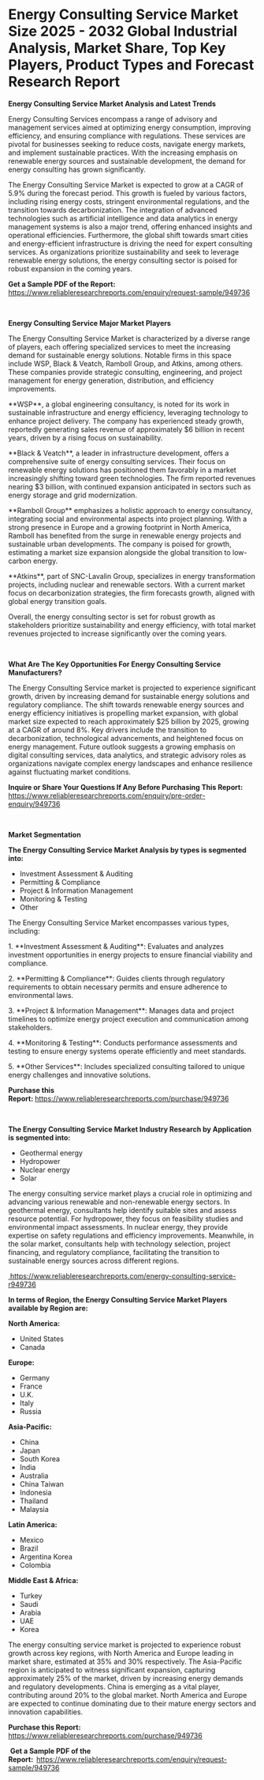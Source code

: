 <p><h1>Energy Consulting Service Market Size 2025 - 2032 Global Industrial Analysis, Market Share, Top Key Players, Product Types and Forecast Research Report</h1></p><p><strong>Energy Consulting Service Market Analysis and Latest Trends</strong></p>
<p><p>Energy Consulting Services encompass a range of advisory and management services aimed at optimizing energy consumption, improving efficiency, and ensuring compliance with regulations. These services are pivotal for businesses seeking to reduce costs, navigate energy markets, and implement sustainable practices. With the increasing emphasis on renewable energy sources and sustainable development, the demand for energy consulting has grown significantly.</p><p>The Energy Consulting Service Market is expected to grow at a CAGR of 5.9% during the forecast period. This growth is fueled by various factors, including rising energy costs, stringent environmental regulations, and the transition towards decarbonization. The integration of advanced technologies such as artificial intelligence and data analytics in energy management systems is also a major trend, offering enhanced insights and operational efficiencies. Furthermore, the global shift towards smart cities and energy-efficient infrastructure is driving the need for expert consulting services. As organizations prioritize sustainability and seek to leverage renewable energy solutions, the energy consulting sector is poised for robust expansion in the coming years.</p></p>
<p><strong>Get a Sample PDF of the Report:&nbsp;</strong> <a href="https://www.reliableresearchreports.com/enquiry/request-sample/949736?utm_campaign=2098&utm_medium=2&utm_source=Github&utm_content=ia&utm_term=18042025&utm_id=energy-consulting-service">https://www.reliableresearchreports.com/enquiry/request-sample/949736</a></p>
<p>&nbsp;</p>
<p><strong>Energy Consulting Service Major Market Players</strong></p>
<p><p>The Energy Consulting Service Market is characterized by a diverse range of players, each offering specialized services to meet the increasing demand for sustainable energy solutions. Notable firms in this space include WSP, Black & Veatch, Ramboll Group, and Atkins, among others. These companies provide strategic consulting, engineering, and project management for energy generation, distribution, and efficiency improvements.</p><p>**WSP**, a global engineering consultancy, is noted for its work in sustainable infrastructure and energy efficiency, leveraging technology to enhance project delivery. The company has experienced steady growth, reportedly generating sales revenue of approximately $6 billion in recent years, driven by a rising focus on sustainability.</p><p>**Black & Veatch**, a leader in infrastructure development, offers a comprehensive suite of energy consulting services. Their focus on renewable energy solutions has positioned them favorably in a market increasingly shifting toward green technologies. The firm reported revenues nearing $3 billion, with continued expansion anticipated in sectors such as energy storage and grid modernization.</p><p>**Ramboll Group** emphasizes a holistic approach to energy consultancy, integrating social and environmental aspects into project planning. With a strong presence in Europe and a growing footprint in North America, Ramboll has benefited from the surge in renewable energy projects and sustainable urban developments. The company is poised for growth, estimating a market size expansion alongside the global transition to low-carbon energy.</p><p>**Atkins**, part of SNC-Lavalin Group, specializes in energy transformation projects, including nuclear and renewable sectors. With a current market focus on decarbonization strategies, the firm forecasts growth, aligned with global energy transition goals.</p><p>Overall, the energy consulting sector is set for robust growth as stakeholders prioritize sustainability and energy efficiency, with total market revenues projected to increase significantly over the coming years.</p></p>
<p>&nbsp;</p>
<p><strong>What Are The Key Opportunities For Energy Consulting Service Manufacturers?</strong></p>
<p><p>The Energy Consulting Service market is projected to experience significant growth, driven by increasing demand for sustainable energy solutions and regulatory compliance. The shift towards renewable energy sources and energy efficiency initiatives is propelling market expansion, with global market size expected to reach approximately $25 billion by 2025, growing at a CAGR of around 8%. Key drivers include the transition to decarbonization, technological advancements, and heightened focus on energy management. Future outlook suggests a growing emphasis on digital consulting services, data analytics, and strategic advisory roles as organizations navigate complex energy landscapes and enhance resilience against fluctuating market conditions.</p></p>
<p><strong>Inquire or Share Your Questions If Any Before Purchasing This Report:</strong> <a href="https://www.reliableresearchreports.com/enquiry/pre-order-enquiry/949736?utm_campaign=2098&utm_medium=2&utm_source=Github&utm_content=ia&utm_term=18042025&utm_id=energy-consulting-service">https://www.reliableresearchreports.com/enquiry/pre-order-enquiry/949736</a></p>
<p>&nbsp;</p>
<p><strong>Market Segmentation</strong></p>
<p><strong>The Energy Consulting Service Market Analysis by types is segmented into:</strong></p>
<p><ul><li>Investment Assessment & Auditing</li><li>Permitting & Compliance</li><li>Project & Information Management</li><li>Monitoring & Testing</li><li>Other</li></ul></p>
<p><p>The Energy Consulting Service Market encompasses various types, including:</p><p>1. **Investment Assessment & Auditing**: Evaluates and analyzes investment opportunities in energy projects to ensure financial viability and compliance.</p><p>  </p><p>2. **Permitting & Compliance**: Guides clients through regulatory requirements to obtain necessary permits and ensure adherence to environmental laws.</p><p>3. **Project & Information Management**: Manages data and project timelines to optimize energy project execution and communication among stakeholders.</p><p>4. **Monitoring & Testing**: Conducts performance assessments and testing to ensure energy systems operate efficiently and meet standards.</p><p>5. **Other Services**: Includes specialized consulting tailored to unique energy challenges and innovative solutions.</p></p>
<p><strong>Purchase this Report:&nbsp;</strong><a href="https://www.reliableresearchreports.com/purchase/949736?utm_campaign=2098&utm_medium=2&utm_source=Github&utm_content=ia&utm_term=18042025&utm_id=energy-consulting-service">https://www.reliableresearchreports.com/purchase/949736</a></p>
<p>&nbsp;</p>
<p><strong>The Energy Consulting Service Market Industry Research by Application is segmented into:</strong></p>
<p><ul><li>Geothermal energy</li><li>Hydropower</li><li>Nuclear energy</li><li>Solar</li></ul></p>
<p><p>The energy consulting service market plays a crucial role in optimizing and advancing various renewable and non-renewable energy sectors. In geothermal energy, consultants help identify suitable sites and assess resource potential. For hydropower, they focus on feasibility studies and environmental impact assessments. In nuclear energy, they provide expertise on safety regulations and efficiency improvements. Meanwhile, in the solar market, consultants help with technology selection, project financing, and regulatory compliance, facilitating the transition to sustainable energy sources across different regions.</p></p>
<p><a href="https://www.reliableresearchreports.com/energy-consulting-service-r949736?utm_campaign=2098&utm_medium=2&utm_source=Github&utm_content=ia&utm_term=18042025&utm_id=energy-consulting-service">&nbsp;https://www.reliableresearchreports.com/energy-consulting-service-r949736</a></p>
<p><strong>In terms of Region, the Energy Consulting Service Market Players available by Region are:</strong></p>
<p>
    <p> <strong> North America: </strong>
        <ul>
            <li>United States</li>
            <li>Canada</li>
        </ul>
        </p> 
    <p> <strong> Europe: </strong>
        <ul>
            <li>Germany</li>
            <li>France</li>
            <li>U.K.</li>
            <li>Italy</li>
            <li>Russia</li>
        </ul>
        </p> 
    <p> <strong> Asia-Pacific: </strong>
        <ul>
            <li>China</li>
            <li>Japan</li>
            <li>South Korea</li>
            <li>India</li>
            <li>Australia</li>
            <li>China Taiwan</li>
            <li>Indonesia</li>
            <li>Thailand</li>
            <li>Malaysia</li>
        </ul>
        </p> 
    <p> <strong> Latin America: </strong>
        <ul>
            <li>Mexico</li>
            <li>Brazil</li>
            <li>Argentina Korea</li>
            <li>Colombia</li>
        </ul>
        </p> 
    <p> <strong> Middle East & Africa: </strong>
        <ul>
            <li>Turkey</li>
            <li>Saudi</li>
            <li>Arabia</li>
            <li>UAE</li>
            <li>Korea</li>
        </ul>
    </p>
    </p>
<p><p>The energy consulting service market is projected to experience robust growth across key regions, with North America and Europe leading in market share, estimated at 35% and 30% respectively. The Asia-Pacific region is anticipated to witness significant expansion, capturing approximately 25% of the market, driven by increasing energy demands and regulatory developments. China is emerging as a vital player, contributing around 20% to the global market. North America and Europe are expected to continue dominating due to their mature energy sectors and innovation capabilities.</p></p>
<p><strong>Purchase this Report: </strong><a href="https://www.reliableresearchreports.com/purchase/949736?utm_campaign=2098&utm_medium=2&utm_source=Github&utm_content=ia&utm_term=18042025&utm_id=energy-consulting-service">https://www.reliableresearchreports.com/purchase/949736</a></p>
<p>&nbsp;<strong>Get a Sample PDF of the Report:&nbsp;&nbsp;</strong><a href="https://www.reliableresearchreports.com/enquiry/request-sample/949736?utm_campaign=2098&utm_medium=2&utm_source=Github&utm_content=ia&utm_term=18042025&utm_id=energy-consulting-service">https://www.reliableresearchreports.com/enquiry/request-sample/949736</a></p>
<p><strong></strong></p>
<p><p></p><p></p><p></p></p>
